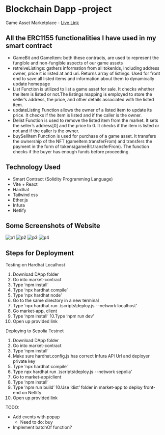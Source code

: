 # Blockchain Dapp -project
Game Asset Marketplace - [Live Link](https://game-asset-marketplace.netlify.app/)

## All the ERC1155 functionalities I have used in my smart contract
- GameBit and GameItem: both these contracts, are used to represent the fungible and
non-fungible aspects of our game assets
- retreiveListings: gathers information from all tokenIds, including address owner, price it is
listed at and uri. Returns array of listings. Used for front end to save all listed items and
information about them to dynamically update homepage
- List Function is utilized to list a game asset for sale. It checks whether the item is listed or not.The listings mapping is employed to store the seller’s address, the price, and other details associated with the listed item.
- updateListing Function allows the owner of a listed item to update its price. It checks if the item is listed and if the caller is the owner.
- Delist Function is used to remove the listed item from the market. It sets the seller’s address[0] and the price to 0. It checks if the item is listed or not and if the caller is the owner.
- buySellItem Function is used for purchase of a game asset. It transfers the ownership of the
NFT (gameItem.transferFrom) and transfers the payment in the form of
tokens(gameBit.transferFrom). The function checks if the buyer has enough funds before
proceeding.


## Technology Used    
* Smart Contract (Solidity Programming Language)
* Vite + React
* Hardhat
* Tailwind css
* Ether.js
* Infura
* Netlify

## Some Screenshots of Website
![p1](https://github.com/annoydey/Decentralized-In-Game-Asset-Marketplace/assets/43465122/d9e94023-3893-4a86-a3ab-437f8ff93385)
![p2](https://github.com/annoydey/Decentralized-In-Game-Asset-Marketplace/assets/43465122/27d4c59c-2e40-4780-95c0-e8126631591f)
![p3](https://github.com/annoydey/Decentralized-In-Game-Asset-Marketplace/assets/43465122/0ffd3974-d612-4e8d-bb27-659b92120cac)
![p4](https://github.com/annoydey/Decentralized-In-Game-Asset-Marketplace/assets/43465122/12ea3fc7-0cf1-4489-8a91-606cf6bcb80c)


## Steps for Deployment

Testing on Hardhat Localhost
1. Download DApp folder
2. Go into market-contract
3. Type ‘npm install’
4. Type ‘npx hardhat compile’
5. Type ’npx hardhat node’
6. Go to the same directory in a new terminal
7. Type ‘npx hardhat run .\scripts\deploy.js --network localhost’
8. Go market-app, client
9. Type ‘npm install’
10.Type ‘npm run dev’
11. Open up provided link

Deploying to Sepolia Testnet
1. Download DApp folder
2. Go into market-contract
3. Type ‘npm install’
4. Make sure hardhat.config.js has correct Infura API Url and deployer private key
5. Type ‘npx hardhat compile’
6. Type npx hardhat run .\scripts\deploy.js --network sepolia’
7. Go to market-app/client
8. Type ‘npm install’
9. Type ‘npm run build’
10.Use ‘dist’ folder in market-app to deploy front-end on Netlify
11. Open up provided link

TODO:
- Add events with popup
    - Need to do: buy
- Implement batchOf function?

